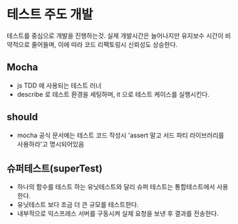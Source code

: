 # 테스트 주도 개발

테스트를 중심으로 개발을 진행하는것. 실제 개발시간은 늘어나지만 유지보수 시간이 비약적으로 줄어들며, 이에 따라 코드 리팩토링시 신뢰성도 상승한다.

## Mocha

- js TDD 에 사용되는 테스트 러너
- describe 로 테스트 환경을 세팅하며, it 으로 테스트 케이스를 실행시킨다.

## should

- mocha 공식 문서에는 테스트 코드 작성시 'assert 말고 서드 파티 라이브러리를 사용하라'고 명시되어있음

## 슈퍼테스트(superTest)

- 하나의 함수를 테스트 하는 유닛테스트와 달리 슈퍼 테스트는 통합테스트에서 사용한다.
- 유닛테스트 보다 조금 더 큰 규모를 테스트한다.
- 내부적으로 익스프레스 서버를 구동시켜 실제 요청을 보낸 후 결과를 전송한다.

